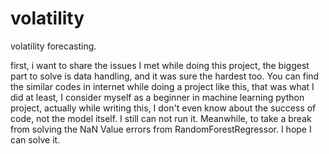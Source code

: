 # volatility
volatility forecasting.

first, i want to share the issues I met while doing this project, the biggest part to solve is data handling, and it was sure the hardest too. You can find the similar codes in internet while doing a project like this, that was what I did at least, I consider myself as a beginner in machine learning python project, actually while writing this, I don't even know about the success of code, not the model itself.
I still can not run it. Meanwhile, to take a break from solving the NaN Value errors from RandomForestRegressor. I hope I can solve it.
